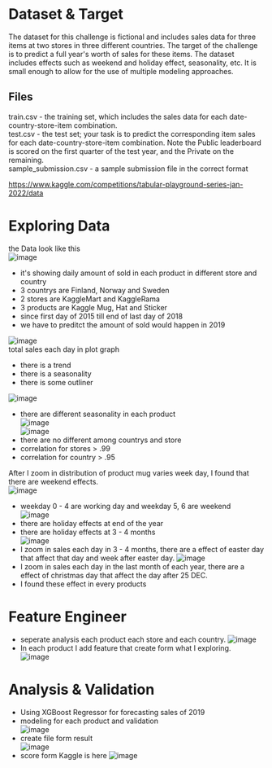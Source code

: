 # Dataset & Target

The dataset for this challenge is fictional and includes sales data for three items at two stores in three different countries. The target of the challenge is to predict a full year's worth of sales for these items. The dataset includes effects such as weekend and holiday effect, seasonality, etc. It is small enough to allow for the use of multiple modeling approaches. <br/>

## Files
train.csv - the training set, which includes the sales data for each date-country-store-item combination. <br/>
test.csv - the test set; your task is to predict the corresponding item sales for each date-country-store-item combination. Note the Public leaderboard is scored on the first quarter of the test year, and the Private on the remaining. <br/>
sample_submission.csv - a sample submission file in the correct format <br/>

https://www.kaggle.com/competitions/tabular-playground-series-jan-2022/data  

# Exploring Data
the Data look like this  
![image](https://user-images.githubusercontent.com/118603598/214538525-5623a2bd-039e-4052-872e-65d35bb23366.png)  
- it's showing daily amount of sold in each product in different store and country
- 3 countrys are Finland, Norway and Sweden
- 2 stores are KaggleMart and KaggleRama
- 3 products are Kaggle Mug, Hat and Sticker
- since first day of 2015 till end of last day of 2018
- we have to preditct the amount of sold would happen in 2019  

![image](https://user-images.githubusercontent.com/118603598/214538428-112941cb-c3af-4dfb-b65c-e9a56d81f16e.png)  
total sales each day in plot graph
- there is a trend
- there is a seasonality
- there is some outliner  

![image](https://user-images.githubusercontent.com/118603598/214543032-ac3a214e-b0fa-4de2-bf4f-d5d35340b89e.png)  
- there are different seasonality in each product  
![image](https://user-images.githubusercontent.com/118603598/214545579-f4c6d51a-62f6-4f28-bce3-9c876a07347a.png)  
![image](https://user-images.githubusercontent.com/118603598/214545619-5b5735d3-6712-4d42-89d9-0248263556ef.png)  
- there are no different among countrys and store
- correlation for stores > .99
- correlation for country > .95

After I zoom in distribution of product mug varies week day, I found that there are weekend effects.  
![image](https://user-images.githubusercontent.com/118603598/214651560-fe5fb4af-b5ce-414c-8567-f23999e9bcb6.png)  
- weekday 0 - 4 are working day and weekday 5, 6 are weekend  
![image](https://user-images.githubusercontent.com/118603598/214653145-48ff1f24-a09c-4801-b76f-8869d5e48a78.png)  
- there are holiday effects at end of the year  
- there are holiday effects at 3 - 4 months  
![image](https://user-images.githubusercontent.com/118603598/214654186-ebeba98a-4179-44c6-bd0d-9943642682ca.png)  
- I zoom in sales each day in 3 - 4 months, there are a effect of easter day that affect that day and week after easter day.
![image](https://user-images.githubusercontent.com/118603598/214654652-f98886bc-e8d7-49d9-8f29-94635ce78565.png)
- I zoom in sales each day in the last month of each year, there are a effect of christmas day that affect the day after 25 DEC.
- I found these effect in every products

# Feature Engineer
- seperate analysis each product each store and each country. 
![image](https://user-images.githubusercontent.com/118603598/214656063-1ef21f5b-c407-4586-ad8c-e7b6a3e59199.png)
- In each product I add feature that create form what I exploring.  
![image](https://user-images.githubusercontent.com/118603598/214656200-f285df0f-465e-4534-a816-03f4b45b6f58.png)

# Analysis & Validation
- Using XGBoost Regressor for forecasting sales of 2019  
- modeling for each product and validation  
![image](https://user-images.githubusercontent.com/118603598/214658169-54235704-a0e3-4e23-bff8-069472a54776.png)
- create file form result  
![image](https://user-images.githubusercontent.com/118603598/214658315-d2482e03-4ee8-40fd-94c6-ef8089ffa5cd.png)  
- score form Kaggle is here
![image](https://user-images.githubusercontent.com/118603598/214658424-1a919948-2310-4e82-99e8-7954487dab75.png)






